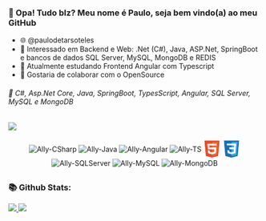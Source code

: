 <h3>👋 Opa! Tudo blz? Meu nome é Paulo, seja bem vindo(a) ao meu GitHub</h3>  

- 🌐 @paulodetarsoteles
- 👀 Interessado em Backend e Web: .Net (C#), Java, ASP.Net, SpringBoot e bancos de dados SQL Server, MySQL, MongoDB e REDIS
- 🌱 Atualmente estudando Frontend Angular com Typescript
- 💞️ Gostaria de colaborar com o OpenSource
 
<h6> 💫 C#, Asp.Net Core, Java, SpringBoot, TypesScript, Angular, SQL Server, MySQL e MongoDB </h6>
 
<h3> <a href="https://www.linkedin.com/in/paulodetarsoteles/" target="_blank"><img src="https://img.shields.io/badge/-LinkedIn-%230077B5?style=for-the-badge&logo=linkedin&logoColor=white" target="_blank"></a></h3>
<div align="center" style="display: inline_block">
  <img align="center" alt="Ally-CSharp" height="35" width="35" src="https://uxwing.com/wp-content/themes/uxwing/download/brands-and-social-media/c-sharp-programming-language-icon.svg" /> 
  <img align="center" alt="Ally-Java" height="35" width="35" src="https://cdn.jsdelivr.net/gh/devicons/devicon/icons/java/java-original.svg" />
  <img align="center" alt="Ally-Angular" height="35" width="35" src="https://pic.onlinewebfonts.com/thumbnails/icons_628219.svg">
  <img align="center" alt="Ally-TS" height="35" width="35" src="https://upload.wikimedia.org/wikipedia/commons/archive/4/4c/20221110153200%21Typescript_logo_2020.svg">
  <img align="center" alt="Ally-HTML" height="35" width="35" src="https://raw.githubusercontent.com/devicons/devicon/master/icons/html5/html5-original.svg">
  <img align="center" alt="Ally-CSS" height="35" width="35" src="https://raw.githubusercontent.com/devicons/devicon/master/icons/css3/css3-original.svg">
  <img align="center" alt="Ally-SQLServer" height="35" width="35" src="https://seeklogo.com/images/M/microsoft-sql-server-logo-96AF49E2B3-seeklogo.com.png">
  <img align="center" alt="Ally-MySQL" height="35" width="35" src="https://cdn.jsdelivr.net/gh/devicons/devicon/icons/mysql/mysql-original.svg">
  <img align="center" alt="Ally-MongoDB" height="35" width="35" src="https://www.svgrepo.com/show/331488/mongodb.svg">
</div>
 
##
 
<h3> 📚 Github Stats: <br></h3>
 
<div>
  <a href="[https://github.com/paulodetarsoteles](https://github.com/paulodetarsoteles)"> 
  <img height="170em" src="https://github-readme-stats.vercel.app/api?username=paulodetarsoteles&show_icons=true&theme=tokyonight&include_all_commits=true&count_private=true"/>
  <img height="150em" src="https://github-readme-stats.vercel.app/api/top-langs/?username=paulodetarsoteles&layout=compact&langs_count=16&theme=tokyonight"/>
</div>
 
<br>
 
